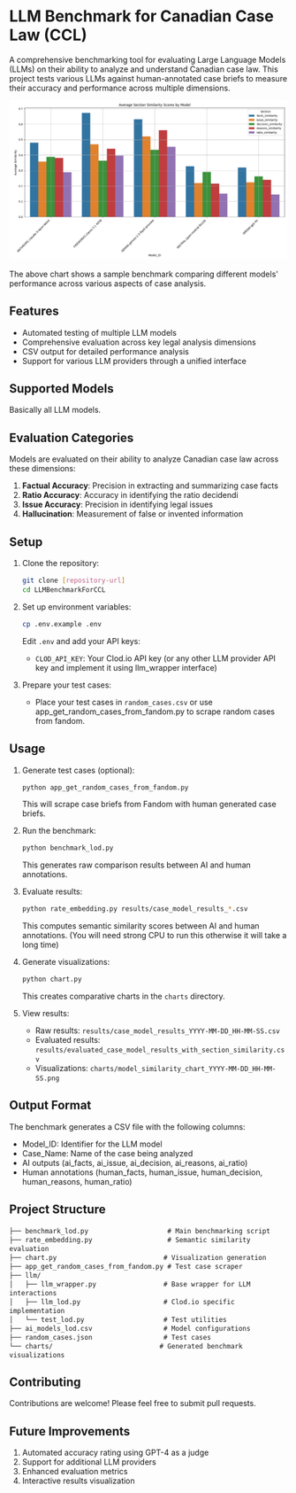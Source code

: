 # LLM Benchmark for Canadian Case Law (CCL)

A comprehensive benchmarking tool for evaluating Large Language Models (LLMs) on their ability to analyze and understand Canadian case law. This project tests various LLMs against human-annotated case briefs to measure their accuracy and performance across multiple dimensions.

![Sample Benchmark Results](charts/model_similarity_chart_2025-07-04_10-28-08.png)

The above chart shows a sample benchmark comparing different models' performance across various aspects of case analysis.

## Features

- Automated testing of multiple LLM models
- Comprehensive evaluation across key legal analysis dimensions
- CSV output for detailed performance analysis
- Support for various LLM providers through a unified interface

## Supported Models

Basically all LLM models.

## Evaluation Categories

Models are evaluated on their ability to analyze Canadian case law across these dimensions:

1. **Factual Accuracy**: Precision in extracting and summarizing case facts
2. **Ratio Accuracy**: Accuracy in identifying the ratio decidendi
3. **Issue Accuracy**: Precision in identifying legal issues
4. **Hallucination**: Measurement of false or invented information

## Setup

1. Clone the repository:
   ```bash
   git clone [repository-url]
   cd LLMBenchmarkForCCL
   ```

2. Set up environment variables:
   ```bash
   cp .env.example .env
   ```
   Edit `.env` and add your API keys:
   - `CLOD_API_KEY`: Your Clod.io API key (or any other LLM provider API key and implement it using llm_wrapper interface)

3. Prepare your test cases:
   - Place your test cases in `random_cases.csv` or use app_get_random_cases_from_fandom.py to scrape random cases from fandom.

## Usage

1. Generate test cases (optional):
   ```bash
   python app_get_random_cases_from_fandom.py
   ```
   This will scrape case briefs from Fandom with human generated case briefs.

2. Run the benchmark:
   ```bash
   python benchmark_lod.py
   ```
   This generates raw comparison results between AI and human annotations.

3. Evaluate results:
   ```bash
   python rate_embedding.py results/case_model_results_*.csv
   ```
   This computes semantic similarity scores between AI and human annotations. (You will need strong CPU to run this otherwise it will take a long time)

4. Generate visualizations:
   ```bash
   python chart.py
   ```
   This creates comparative charts in the `charts` directory.

5. View results:
   - Raw results: `results/case_model_results_YYYY-MM-DD_HH-MM-SS.csv`
   - Evaluated results: `results/evaluated_case_model_results_with_section_similarity.csv`
   - Visualizations: `charts/model_similarity_chart_YYYY-MM-DD_HH-MM-SS.png`

## Output Format

The benchmark generates a CSV file with the following columns:
- Model_ID: Identifier for the LLM model
- Case_Name: Name of the case being analyzed
- AI outputs (ai_facts, ai_issue, ai_decision, ai_reasons, ai_ratio)
- Human annotations (human_facts, human_issue, human_decision, human_reasons, human_ratio)

## Project Structure

```
├── benchmark_lod.py                    # Main benchmarking script
├── rate_embedding.py                   # Semantic similarity evaluation
├── chart.py                           # Visualization generation
├── app_get_random_cases_from_fandom.py # Test case scraper
├── llm/
│   ├── llm_wrapper.py                 # Base wrapper for LLM interactions
│   ├── llm_lod.py                     # Clod.io specific implementation
│   └── test_lod.py                    # Test utilities
├── ai_models_lod.csv                  # Model configurations
├── random_cases.json                  # Test cases
└── charts/                           # Generated benchmark visualizations
```

## Contributing

Contributions are welcome! Please feel free to submit pull requests.

## Future Improvements

1. Automated accuracy rating using GPT-4 as a judge
2. Support for additional LLM providers
3. Enhanced evaluation metrics
4. Interactive results visualization
